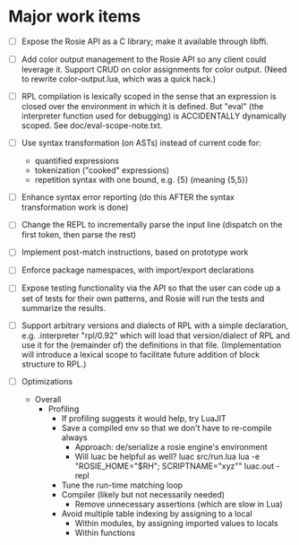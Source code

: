 # Major work items

- [ ] Expose the Rosie API as a C library; make it available through libffi.

- [ ] Add color output management to the Rosie API so any client could leverage it.
  Support CRUD on color assignments for color output. (Need to rewrite color-output.lua,
  which was a quick hack.)

- [ ] RPL compilation is lexically scoped in the sense that an expression is closed over the
  environment in which it is defined.  But "eval" (the interpreter function used for debugging)
  is ACCIDENTALLY dynamically scoped.  See doc/eval-scope-note.txt.

- [ ] Use syntax transformation (on ASTs) instead of current code for:
    - quantified expressions
    - tokenization ("cooked" expressions)
    - repetition syntax with one bound, e.g. {5} (meaning {5,5})

- [ ] Enhance syntax error reporting (do this AFTER the syntax transformation work is done) 

- [ ] Change the REPL to incrementally parse the input line (dispatch on the first token, then parse the rest)

- [ ] Implement post-match instructions, based on prototype work

- [ ] Enforce package namespaces, with import/export declarations

- [ ] Expose testing functionality via the API so that the user can code up a
  set of tests for their own patterns, and Rosie will run the tests and
  summarize the results.

- [ ] Support arbitrary versions and dialects of RPL with a simple declaration, e.g.
     .interpreter "rpl/0.92"
  which will load that version/dialect of RPL and use it for the (remainder of) the
  definitions in that file.  (Implementation will introduce a lexical scope to facilitate
  future addition of block structure to RPL.)

- [ ] Optimizations
    - Overall
        - Profiling
		    - If profiling suggests it would help, try LuaJIT
			- Save a compiled env so that we don't have to re-compile always
			  - Approach: de/serialize a rosie engine's environment
			  - Will luac be helpful as well?
				  luac src/run.lua 
				  lua -e "ROSIE_HOME=\"$RH\"; SCRIPTNAME=\"xyz\"" luac.out -repl
			- Tune the run-time matching loop
			- Compiler (likely but not necessarily needed)
				- Remove unnecessary assertions (which are slow in Lua)
			- Avoid multiple table indexing by assigning to a local
				- Within modules, by assigning imported values to locals
				- Within functions


